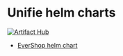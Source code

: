 # Unifie helm charts

[![Artifact Hub](https://img.shields.io/endpoint?url=https://artifacthub.io/badge/repository/unifie)](https://artifacthub.io/packages/search?repo=unifie)

- [EverShop helm chart](/charts/helm/evershop/)
